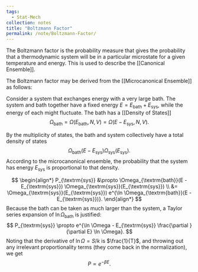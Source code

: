 ```yaml
---
tags:
  - Stat-Mech
collection: notes
title: "Boltzmann Factor"
permalink: /note/Boltzmann-Factor/
---
```

The Boltzmann factor is the probability measure that gives the probability that a thermodynamic system will be in a particular microstate for a given temperature and energy. This is used to describe the [[Canonical Ensemble]].

The Boltzmann factor may be derived from the [[Microcanonical Ensemble]] as follows:

Consider a system that exchanges energy with a very large bath. The system and bath together have a fixed energy $E = E_{\textrm{bath}} + E_{\textrm{sys}}$, while the energy of each might fluctuate. The bath has a [[Density of States]] 
$$
\Omega_{\textrm{bath}} = \Omega(E_{\textrm{bath}},N,V) = \Omega(E - E_{\textrm{sys}},N,V).
$$

By the multiplicity of states, the bath and system collectively have a total density of states
$$
\Omega_{\textrm{bath}}(E - E_{\textrm{sys}}) \Omega_{\textrm{sys}}(E_{\textrm{sys}}).
$$
According to the microcanonical ensemble, the probability that the system has energy $E_{\textrm{sys}}$ is proportional to that density.

$$
\begin{align*}
P_{\textrm{sys}} &\propto \Omega_{\textrm{bath}}(E - E_{\textrm{sys}}) \Omega_{\textrm{sys}}(E_{\textrm{sys}}) \\
&= \Omega_{\textrm{sys}}(E_{\textrm{sys}}) e^{\ln \Omega_{\textrm{bath}}(E - E_{\textrm{sys}})}.
\end{align*}
$$
Because the bath can be taken as much larger than the system, a Taylor series expansion of $\ln \Omega_{\textrm{bath}}$ is justified:
$$
P_{\textrm{sys}} \propto e^{\ln \Omega - E_{\textrm{sys}} \frac{\partial }{\partial E} \ln \Omega}.
$$
Noting that the derivative of $\ln \Omega = S/k$ is $\frac{1}{T}$, and throwing out any irrelevant proportionality terms (they come back in the normalization), we get
$$
P \propto e^{ - \beta E }.
$$

